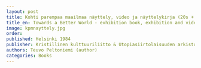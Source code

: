 ```yaml
---
layout: post
title: Kohti parempaa maailmaa näyttely, video ja näyttelykirja (20s + video 25min.)
title_en: Towards a Better World - exhibition book, exhibition and video on the Finnish Utopian Emigration
image: kpmnayttely.jpg
order: 
published: Helsinki 1984
publisher: Kristillinen kulttuuriliitto & Utopiasiirtolaisuuden arkisto & Sosiomedia Oy
authors: Teuvo Peltoniemi (author)
categories: Books
---
```



